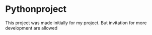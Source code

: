 # Pythonproject
This project was made initially for my project. But invitation for more development are allowed
